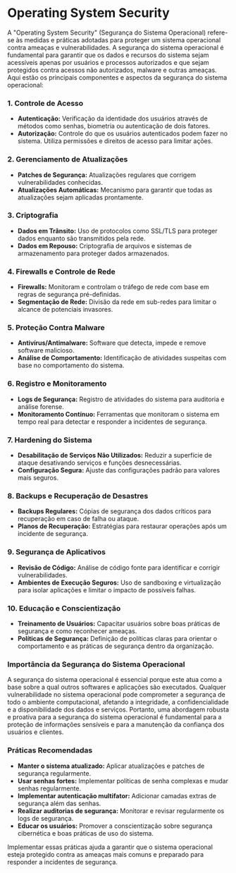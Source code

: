 # Operating System Security

A "Operating System Security" (Segurança do Sistema Operacional) refere-se às medidas e práticas adotadas para proteger um sistema operacional contra ameaças e vulnerabilidades. A segurança do sistema operacional é fundamental para garantir que os dados e recursos do sistema sejam acessíveis apenas por usuários e processos autorizados e que sejam protegidos contra acessos não autorizados, malware e outras ameaças. Aqui estão os principais componentes e aspectos da segurança do sistema operacional:

### 1. **Controle de Acesso**
   - **Autenticação:** Verificação da identidade dos usuários através de métodos como senhas, biometria ou autenticação de dois fatores.
   - **Autorização:** Controle do que os usuários autenticados podem fazer no sistema. Utiliza permissões e direitos de acesso para limitar ações.

### 2. **Gerenciamento de Atualizações**
   - **Patches de Segurança:** Atualizações regulares que corrigem vulnerabilidades conhecidas.
   - **Atualizações Automáticas:** Mecanismo para garantir que todas as atualizações sejam aplicadas prontamente.

### 3. **Criptografia**
   - **Dados em Trânsito:** Uso de protocolos como SSL/TLS para proteger dados enquanto são transmitidos pela rede.
   - **Dados em Repouso:** Criptografia de arquivos e sistemas de armazenamento para proteger dados armazenados.

### 4. **Firewalls e Controle de Rede**
   - **Firewalls:** Monitoram e controlam o tráfego de rede com base em regras de segurança pré-definidas.
   - **Segmentação de Rede:** Divisão da rede em sub-redes para limitar o alcance de potenciais invasores.

### 5. **Proteção Contra Malware**
   - **Antivírus/Antimalware:** Software que detecta, impede e remove software malicioso.
   - **Análise de Comportamento:** Identificação de atividades suspeitas com base no comportamento do sistema.

### 6. **Registro e Monitoramento**
   - **Logs de Segurança:** Registro de atividades do sistema para auditoria e análise forense.
   - **Monitoramento Contínuo:** Ferramentas que monitoram o sistema em tempo real para detectar e responder a incidentes de segurança.

### 7. **Hardening do Sistema**
   - **Desabilitação de Serviços Não Utilizados:** Reduzir a superfície de ataque desativando serviços e funções desnecessárias.
   - **Configuração Segura:** Ajuste das configurações padrão para valores mais seguros.

### 8. **Backups e Recuperação de Desastres**
   - **Backups Regulares:** Cópias de segurança dos dados críticos para recuperação em caso de falha ou ataque.
   - **Planos de Recuperação:** Estratégias para restaurar operações após um incidente de segurança.

### 9. **Segurança de Aplicativos**
   - **Revisão de Código:** Análise de código fonte para identificar e corrigir vulnerabilidades.
   - **Ambientes de Execução Seguros:** Uso de sandboxing e virtualização para isolar aplicações e limitar o impacto de possíveis falhas.

### 10. **Educação e Conscientização**
   - **Treinamento de Usuários:** Capacitar usuários sobre boas práticas de segurança e como reconhecer ameaças.
   - **Políticas de Segurança:** Definição de políticas claras para orientar o comportamento e as práticas de segurança dentro da organização.

### Importância da Segurança do Sistema Operacional

A segurança do sistema operacional é essencial porque este atua como a base sobre a qual outros softwares e aplicações são executados. Qualquer vulnerabilidade no sistema operacional pode comprometer a segurança de todo o ambiente computacional, afetando a integridade, a confidencialidade e a disponibilidade dos dados e serviços. Portanto, uma abordagem robusta e proativa para a segurança do sistema operacional é fundamental para a proteção de informações sensíveis e para a manutenção da confiança dos usuários e clientes.

### Práticas Recomendadas

- **Manter o sistema atualizado:** Aplicar atualizações e patches de segurança regularmente.
- **Usar senhas fortes:** Implementar políticas de senha complexas e mudar senhas regularmente.
- **Implementar autenticação multifator:** Adicionar camadas extras de segurança além das senhas.
- **Realizar auditorias de segurança:** Monitorar e revisar regularmente os logs de segurança.
- **Educar os usuários:** Promover a conscientização sobre segurança cibernética e boas práticas de uso do sistema.

Implementar essas práticas ajuda a garantir que o sistema operacional esteja protegido contra as ameaças mais comuns e preparado para responder a incidentes de segurança.
